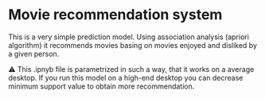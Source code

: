 # Movie recommendation system
This is a very simple prediction model. Using association analysis (apriori algorithm) it recommends movies basing on movies enjoyed and disliked by a given person.

⚠️ This .ipnyb file is parametrized in such a way, that it works on a average desktop. If you run this model on a high-end desktop you can decrease minimum support value to obtain more recommendation.

